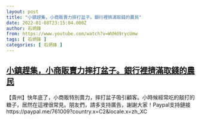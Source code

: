 ```yaml
---
layout: post
title: "小鎮趕集，小商販賣力摔打盆子。銀行裡擠滿取錢的農民"
date: 2022-01-08T23:15:04.000Z
author: 石炳鋒
from: https://www.youtube.com/watch?v=WVHd9rycUmw
tags: [ 石炳锋 ]
categories: [ 石炳锋 ]
---
```

<!--1641683704000-->
[小鎮趕集，小商販賣力摔打盆子。銀行裡擠滿取錢的農民](https://www.youtube.com/watch?v=WVHd9rycUmw)
------

<div>
【貴州】快年底了，小商販特別賣力，摔打盆子吸引顧客。小時候經常吃的敲打的糖子，居然在這裡很常見。朋友們，請多支持廣告，謝謝大家！Paypal支持鏈接https://paypal.me/761009?country.x=C2&locale.x=zh_XC
</div>
